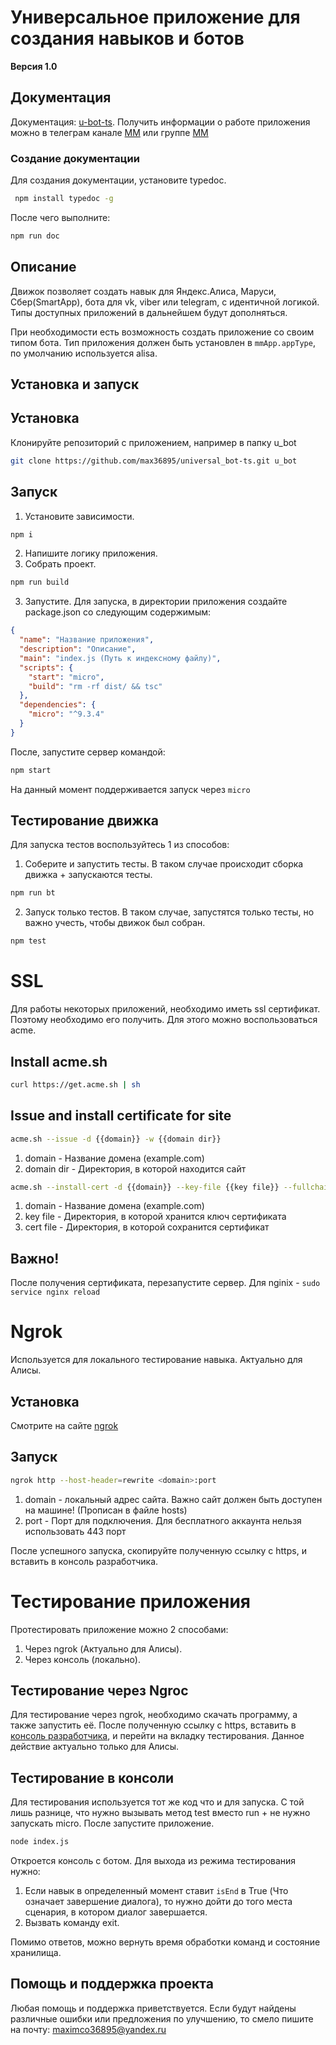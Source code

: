 Универсальное приложение для создания навыков и ботов
=====================================================
<b>Версия 1.0</b>

Документация
------------
Документация: [u-bot-ts](https://www.maxim-m.ru/bot/ts-doc/index.html). Получить информации о работе приложения можно в телеграм канале [MM](https://t.me/joinchat/AAAAAFM8AcuniLTwBLuNsw) или группе [MM](https://t.me/mm_universal_bot)

### Создание документации
Для создания документации, установите typedoc. 
```bash
 npm install typedoc -g
```
После чего выполните:
```bash
npm run doc
```

Описание
--------
Движок позволяет создать навык для Яндекс.Алиса, Маруси, Сбер(SmartApp), бота для vk, viber или telegram, с идентичной логикой.
Типы доступных приложений в дальнейшем будут дополняться.

При необходимости есть возможность создать приложение со своим типом бота.
Тип приложения должен быть установлен в `mmApp.appType`, по умолчанию используется alisa.

Установка и запуск
------
## Установка
Клонируйте репозиторий с приложением, например в папку u_bot
```bash
git clone https://github.com/max36895/universal_bot-ts.git u_bot
```

## Запуск
1. Установите зависимости.
```bash
npm i
```
2. Напишите логику приложения.
3. Собрать проект.
```bash
npm run build
```
3. Запустите. Для запуска, в директории приложения создайте package.json со следующим содержимым:
```json
{
  "name": "Название приложения",
  "description": "Описание",
  "main": "index.js (Путь к индексному файлу)",
  "scripts": {
    "start": "micro",
    "build": "rm -rf dist/ && tsc"
  },
  "dependencies": {
    "micro": "^9.3.4"
  }
}
```
После, запустите сервер командой:
```bash
npm start
``` 
На данный момент поддерживается запуск через `micro`

Тестирование движка
------------
Для запуска тестов воспользуйтесь 1 из способов:
1. Соберите и запустить тесты. В таком случае происходит сборка движка + запускаются тесты.
```bash
npm run bt
```
2. Запуск только тестов. В таком случае, запустятся только тесты, но важно учесть, чтобы движок был собран.
```bash
npm test
```


# SSL
Для работы некоторых приложений, необходимо иметь ssl сертификат. Поэтому необходимо его получить. Для этого можно воспользоваться acme.
## Install acme.sh
```bash
curl https://get.acme.sh | sh
```
## Issue and install certificate for site
```bash
acme.sh --issue -d {{domain}} -w {{domain dir}}
```
1. domain - Название домена (example.com)
2. domain dir - Директория, в которой находится сайт

```bash
acme.sh --install-cert -d {{domain}} --key-file {{key file}} --fullchain-file {{cert file}} --reloadcmd "service nginx reload"
```
1. domain - Название домена (example.com)
2. key file - Директория, в которой хранится ключ сертификата
3. cert file - Директория, в которой сохранится сертификат

## Важно!
После получения сертификата, перезапустите сервер. Для nginix - `sudo service nginx reload`

# Ngrok
Используется для локального тестирование навыка. Актуально для Алисы.
## Установка
Смотрите на сайте [ngrok](https://ngrok.com/download)
## Запуск
```bash
ngrok http --host-header=rewrite <domain>:port
```
1. domain - локальный адрес сайта. Важно сайт должен быть доступен на машине! (Прописан в файле hosts)
2. port - Порт для подключения. Для бесплатного аккаунта нельзя использовать 443 порт

После успешного запуска, скопируйте полученную ссылку с https, и вставить в консоль разработчика.

# Тестирование приложения
Протестировать приложение можно 2 способами:
1. Через ngrok (Актуально для Алисы).
2. Через консоль (локально).
## Тестирование через Ngroc
Для тестирование через ngrok, необходимо скачать программу, а также запустить её.
После полученную ссылку с https, вставить в [консоль разработчика](https://dialogs.yandex.ru/developer), и перейти на вкладку тестирования.
Данное действие актуально только для Алисы.

## Тестирование в консоли
Для тестирования используется тот же код что и для запуска. С той лишь разнице, что нужно вызывать метод test вместо run + не нужно запускать micro.
После запустите приложение. 
```bash
node index.js
```
Откроется консоль с ботом. Для выхода из режима тестирования нужно:
1. Если навык в определенный момент ставит `isEnd` в True (Что означает завершение диалога), то нужно дойти до того места сценария, в котором диалог завершается.
2. Вызвать команду exit.

Помимо ответов, можно вернуть время обработки команд и состояние хранилища.

Помощь и поддержка проекта
------
Любая помощь и поддержка приветствуется.
Если будут найдены различные ошибки или предложения по улучшению, то смело пишите на почту: maximco36895@yandex.ru
